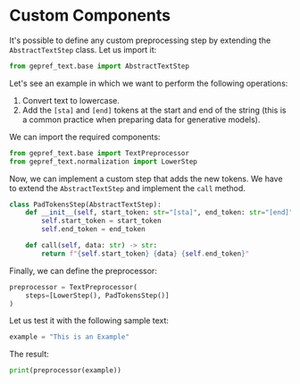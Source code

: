 # Custom Components

It's possible to define any custom preprocessing step by extending the `AbstractTextStep` class. Let us import it:

```python
from gepref_text.base import AbstractTextStep
```

Let's see an example in which we want to perform the following operations:

1. Convert text to lowercase.
2. Add the `[sta]` and `[end]` tokens at the start and end of the string (this is a common practice when preparing data for generative models).

We can import the required components:

```python
from gepref_text.base import TextPreprocessor
from gepref_text.normalization import LowerStep
```

Now, we can implement a custom step that adds the new tokens. We have to extend the `AbstractTextStep` and implement the `call` method.


```python
class PadTokensStep(AbstractTextStep):
    def __init__(self, start_token: str="[sta]", end_token: str="[end]"):
        self.start_token = start_token
        self.end_token = end_token

    def call(self, data: str) -> str:
        return f"{self.start_token} {data} {self.end_token}"
```

Finally, we can define the preprocessor:

```python
preprocessor = TextPreprocessor(
    steps=[LowerStep(), PadTokensStep()]
)
```

Let us test it with the following sample text:

```python
example = "This is an Example"
```

The result:

```python
print(preprocessor(example))
```
